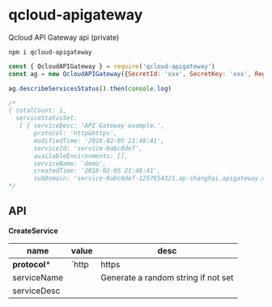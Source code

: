 # qcloud-apigateway

Qcloud API Gateway api (private)

`npm i qcloud-apigateway`

```js
const { QcloudAPIGateway } = require('qcloud-apigateway')
const ag = new QcloudAPIGateway({SecretId: 'xxx', SecretKey: 'xxx', Region: 'sh'})

ag.describeServicesStatus().then(console.log)

/*
{ totalCount: 1,
  serviceStatusSet:
   [ { serviceDesc: 'API Gateway example.',
       protocol: 'http&https',
       modifiedTime: '2018-02-05 21:48:41',
       serviceId: 'service-0abc0def',
       availableEnvironments: [],
       serviceName: 'demo',
       createdTime: '2018-02-05 21:48:41',
       subDomain: 'service-0abc0def-1257654321.ap-shanghai.apigateway.myqcloud.com' } ] }
*/
```

## API

**CreateService**

| name | value | desc |
| ---  | ---   | ---  |
| **protocol*** | `http | https | http&https` |
| serviceName |  | Generate a random string if not set |
| serviceDesc |
